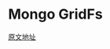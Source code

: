 # Mongo GridFs

[原文地址](https://www.mongodb.com/blog/post/quick-start-golang--mongodb--a-quick-look-at-gridfs)
